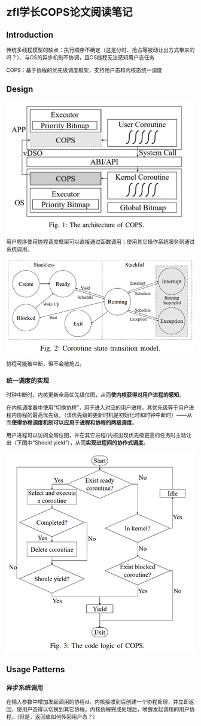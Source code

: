 # zfl学长COPS论文阅读笔记

## Introduction

传统多线程模型的缺点：执行顺序不确定（这是分时、抢占等被动让出方式带来的吗？）、与OS的异步机制不协调，且OS线程无法感知用户态任务

COPS：基于协程的优先级调度框架，支持用户态和内核态统一调度

## Design

![](../图片/屏幕截图%202024-12-18%20231539.png)

用户程序使用协程调度框架可以直接通过函数调用；使用其它操作系统服务则通过系统调用。

![](../图片/屏幕截图%202024-12-18%20235019.png)

协程可能被中断，但不会被抢占。

### 统一调度的实现

时钟中断时，内核更新全局优先级位图，从而**使内核获得对用户进程的感知**。

在内核调度器中使用“切换协程”，用于进入对应的用户进程。其优先级等于用户进程内协程的最高优先级。（该优先级的更新时机是初始化时和时钟中断时）——从而**使得协程调度机制可以应用于进程和协程的两级调度**。

用户进程可以访问全局位图，并在其它进程/内核出现优先级更高的任务时主动让出（下图中“Should yield”），从而**实现进程间的协作式调度**。

![](../图片/屏幕截图%202024-12-19%20000102.png)

## Usage Patterns

### 异步系统调用

在输入参数中增加发起调用的协程id，内核接收到后创建一个协程处理，并立即返回，使用户态得以切换到其它协程。内核协程完成处理后，唤醒发起调用的用户协程。（但是，返回值如何传回用户态？）